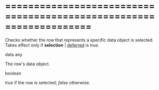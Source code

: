 <!--**
/*-------------------------------------------
    Auto-generated file. Do not modify.
-------------------------------------------

**-->
===================================================================
===================================================================

<!--shortDescription-->
Checks whether the row that represents a specific data object is selected. Takes effect only if **selection** | [deferred](/Documentation/ApiReference/UI_Widgets/dxDataGrid/Configuration/selection/#deferred) is *true*.
<!--/shortDescription-->

<!--paramName1-->data<!--/paramName1-->
<!--paramType1-->any<!--/paramType1-->
<!--paramDescription1-->
The row's data object.
<!--/paramDescription1-->

<!--returnType-->boolean<!--/returnType-->
<!--returnDescription-->
<i>true</i> if the row is selected; <i>false</i> otherwise.
<!--/returnDescription-->

<!--fullDescription-->

<!--/fullDescription-->

